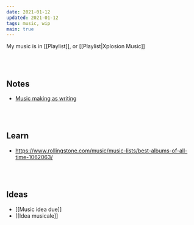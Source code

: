 ```yaml
---
date: 2021-01-12
updated: 2021-01-12
tags: music, wip
main: true
---
```

My music is in [[Playlist]], or [[Playlist|Xplosion Music]]

<br>
<br>

## Notes

- [Music making as writing](https://rosano.hmm.garden/01ev1pxthspxdq5e5k5m54e1sg "Music is not just for professionals")

<br>
<br>

## Learn

- https://www.rollingstone.com/music/music-lists/best-albums-of-all-time-1062063/

<br>
<br>

## Ideas

- [[Music idea due]]
- [[Idea musicale]]